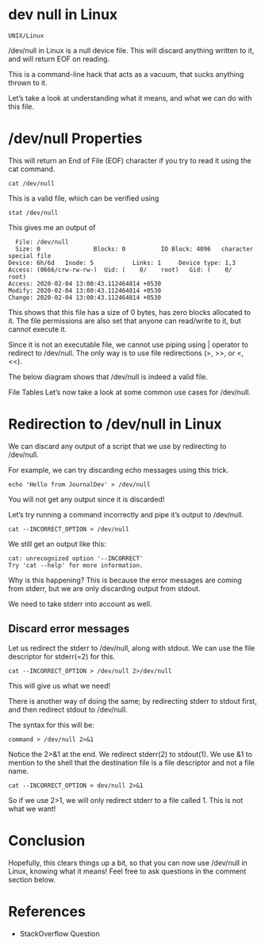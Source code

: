 #  dev null in Linux

```UNIX/Linux```

/dev/null in Linux is a null device file. This will discard anything written to it, and will return EOF on reading.


This is a command-line hack that acts as a vacuum, that sucks anything thrown to it.


Let’s take a look at understanding what it means, and what we can do with this file.



# /dev/null Properties


This will return an End of File (EOF) character if you try to read it using the cat command.


```
cat /dev/null

```


This is a valid file, which can be verified using


```
stat /dev/null

```


This gives me an output of


```
  File: /dev/null
  Size: 0               Blocks: 0          IO Block: 4096   character special file
Device: 6h/6d   Inode: 5           Links: 1     Device type: 1,3
Access: (0666/crw-rw-rw-)  Uid: (    0/    root)   Gid: (    0/    root)
Access: 2020-02-04 13:00:43.112464814 +0530
Modify: 2020-02-04 13:00:43.112464814 +0530
Change: 2020-02-04 13:00:43.112464814 +0530

```


This shows that this file has a size of 0 bytes, has zero blocks allocated to it. The file permissions are also set that anyone can read/write to it, but cannot execute it.


Since it is not an executable file, we cannot use piping using | operator to redirect to /dev/null. The only way is to use file redirections (>, >>, or <, <<).


The below diagram shows that /dev/null is indeed a valid file.


File Tables
Let’s now take a look at some common use cases for /dev/null.



# Redirection to /dev/null in Linux


We can discard any output of a script that we use by redirecting to /dev/null.


For example, we can try discarding echo messages using this trick.


```
echo 'Hello from JournalDev' > /dev/null

```


You will not get any output since it is discarded!


Let’s try running a command incorrectly and pipe it’s output to /dev/null.


```
cat --INCORRECT_OPTION > /dev/null

```


We still get an output like this:


```
cat: unrecognized option '--INCORRECT'
Try 'cat --help' for more information.

```


Why is this happening? This is because the error messages are coming from stderr, but we are only discarding output from stdout.


We need to take stderr into account as well.


## Discard error messages


Let us redirect the stderr to /dev/null, along with stdout. We can use the file descriptor for stderr(=2) for this.


```
cat --INCORRECT_OPTION > /dev/null 2>/dev/null

```


This will give us what we need!


There is another way of doing the same; by redirecting stderr to stdout first, and then redirect stdout to /dev/null.


The syntax for this will be:


```
command > /dev/null 2>&1

```


Notice the 2>&1 at the end. We redirect stderr(2) to stdout(1). We use &1 to mention to the shell that the destination file is a file descriptor and not a file name.


```
cat --INCORRECT_OPTION > dev/null 2>&1

```


So if we use 2>1, we will only redirect stderr to a file called 1. This is not what we want!



# Conclusion


Hopefully, this clears things up a bit, so that you can now use /dev/null in Linux, knowing what it means! Feel free to ask questions in the comment section below.



# References


- StackOverflow Question


